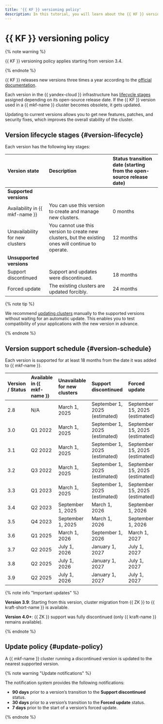 ```yaml
---
title: '{{ KF }} versioning policy'
description: In this tutorial, you will learn about the {{ KF }} versioning policy in {{ mkf-full-name }}.
---
```


# {{ KF }} versioning policy

{% note warning %}

{{ KF }} versioning policy applies starting from version 3.4.

{% endnote %}

{{ KF }} releases new versions three times a year according to the [official documentation](https://cwiki.apache.org/confluence/display/KAFKA/Time+Based+Release+Plan#TimeBasedReleasePlan-WhatIsOurEOLPolicy?).

Each version in the {{ yandex-cloud }} infrastructure has [lifecycle stages](#version-lifecycle) assigned depending on its open-source release date. If the {{ KF }} version used in a {{ mkf-name }} cluster becomes obsolete, it gets updated.

Updating to current versions allows you to get new features, patches, and security fixes, which improves the overall stability of the cluster.

## Version lifecycle stages {#version-lifecycle}

Each version has the following key stages:

| Version state | Description | Status transition date (starting from the open-source release date) |
|:---|:---|:---|
| **Supported versions** |
| Availability in {{ mkf-name }} | You can use this version to create and manage new clusters. | 0 months |
| Unavailability for new clusters | You cannot use this version to create new clusters, but the existing ones will continue to operate. | 12 months |
| **Unsupported versions** |
| Support discontinued | Support and updates were discontinued. | 18 months |
| Forced update | The existing clusters are updated forcibly. | 24 months |

{% note tip %}

We recommend [updating clusters](../operations/cluster-version-update.md) manually to the supported versions without waiting for an automatic update. This enables you to test compatibility of your applications with the new version in advance.

{% endnote %}

## Version support schedule {#version-schedule}

Each version is supported for at least 18 months from the date it was added to {{ mkf-name }}.

| Version / Status | Available in {{ mkf-name }} | Unavailable for new clusters | Support discontinued | Forced update |
|:---|:---|:---|:---|:---|
| 2.8 | N/A | March 1, 2025 | September 1, 2025 (estimated) | September 15, 2025 (estimated) |
| 3.0 | Q1 2022  | March 1, 2025 | September 1, 2025 (estimated) | September 15, 2025 (estimated) |
| 3.1 | Q2 2022  | March 1, 2025 | September 1, 2025 (estimated) | September 15, 2025 (estimated) |
| 3.2 | Q3 2022  | March 1, 2025 | September 1, 2025 (estimated) | September 15, 2025 (estimated) |
| 3.3 | Q1 2023  | March 1, 2025 | September 1, 2025 (estimated) | September 15, 2025 (estimated) |
| 3.4 | Q2 2023  | September 1, 2025 | March 1, 2026 | September 1, 2026 |
| 3.5 | Q4 2023  | September 1, 2025 | March 1, 2026 | September 1, 2026 |
| 3.6 | Q1 2025  | March 1, 2026 | September 1, 2026 | March 1, 2027 |
| 3.7 | Q2 2025  | July 1, 2026 | January 1, 2027 | July 1, 2027 |
| 3.8 | Q2 2025  | July 1, 2026 | January 1, 2027 | July 1, 2027 |
| 3.9 | Q2 2025  | July 1, 2026 | January 1, 2027 | July 1, 2027 |

{% note info "Important updates" %}

**Version 3.9**: Starting from this version, cluster migration from {{ ZK }} to {{ kraft-short-name }} is available.

**Version 4.0+**: {{ ZK }} support was fully discontinued (only {{ kraft-name }} remains available).

{% endnote %}

## Update policy {#update-policy}

A {{ mkf-name }} cluster running a discontinued version is updated to the nearest supported version.

{% note warning "Update notifications" %}

The notification system provides the following notifications:

- **90 days** prior to a version’s transition to the **Support discontinued** status.
- **30 days** prior to a version’s transition to the **Forced update** status.
- **7 days** prior to the start of a version’s forced update.

{% endnote %}